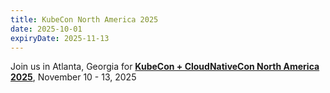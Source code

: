 ```yaml
---
title: KubeCon North America 2025
date: 2025-10-01
expiryDate: 2025-11-13
---
```


<i class="fas fa-bullhorn"></i> Join us in Atlanta, Georgia for [**KubeCon +
CloudNativeCon North America 2025**][blog], November 10 - 13, 2025

[blog]:
  https://opentelemetry.io/blog/2025/kubecon-na/
